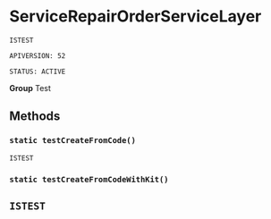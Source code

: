 # ServiceRepairOrderServiceLayer

`ISTEST`

`APIVERSION: 52`

`STATUS: ACTIVE`



**Group** Test

## Methods
### `static testCreateFromCode()`

`ISTEST`
### `static testCreateFromCodeWithKit()`

`ISTEST`
---

